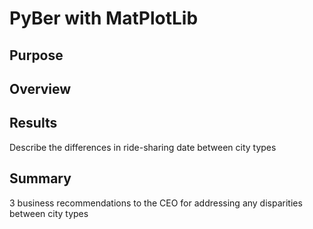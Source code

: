 # PyBer with MatPlotLib

## Purpose

## Overview


## Results
Describe the differences in ride-sharing date between city types


## Summary
3 business recommendations to the CEO for addressing any disparities between city types


